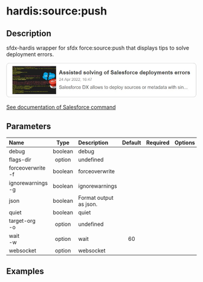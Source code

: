 <!-- This file has been generated with command 'sf hardis:doc:plugin:generate'. Please do not update it manually or it may be overwritten -->
# hardis:source:push

## Description

sfdx-hardis wrapper for sfdx force:source:push that displays tips to solve deployment errors.

[![Assisted solving of Salesforce deployments errors](https://github.com/hardisgroupcom/sfdx-hardis/raw/main/docs/assets/images/article-deployment-errors.jpg)](https://nicolas.vuillamy.fr/assisted-solving-of-salesforce-deployments-errors-47f3666a9ed0)

[See documentation of Salesforce command](https://developer.salesforce.com/docs/atlas.en-us.sfdx_cli_reference.meta/sfdx_cli_reference/cli_reference_force_source.htm#cli_reference_force_source_push)


## Parameters

| Name                  |  Type   | Description            | Default | Required | Options |
|:----------------------|:-------:|:-----------------------|:-------:|:--------:|:-------:|
| debug                 | boolean | debug                  |         |          |         |
| flags-dir             | option  | undefined              |         |          |         |
| forceoverwrite<br/>-f | boolean | forceoverwrite         |         |          |         |
| ignorewarnings<br/>-g | boolean | ignorewarnings         |         |          |         |
| json                  | boolean | Format output as json. |         |          |         |
| quiet                 | boolean | quiet                  |         |          |         |
| target-org<br/>-o     | option  | undefined              |         |          |         |
| wait<br/>-w           | option  | wait                   |   60    |          |         |
| websocket             | option  | websocket              |         |          |         |

## Examples



